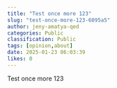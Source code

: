 ```yaml
---
title: "Test once more 123"
slug: "test-once-more-123-6095a5"
author: jeny-amatya-qed
categories: Public
classification: Public
tags: [opinion,about]
date: 2025-01-23 06:03:39 
likes: 0
---
```


Test once more 123
